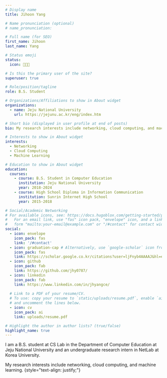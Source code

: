 ```yaml
---
# Display name
title: Jihoon Yang

# Name pronunciation (optional)
# name_pronunciation:

# Full name (for SEO)
first_name: Jihoon
last_name: Yang

# Status emoji
status:
  icon: 🧑🏻‍💻

# Is this the primary user of the site?
superuser: true

# Role/position/tagline
role: B.S. Student

# Organizations/Affiliations to show in About widget
organizations:
  - name: Jeju National University
    url: https://jejunu.ac.kr/eng/index.htm

# Short bio (displayed in user profile at end of posts)
bio: My research interests include networking, cloud computing, and machine learning.

# Interests to show in About widget
interests:
  - Networking
  - Cloud Computing
  - Machine Learning

# Education to show in About widget
education:
  courses:
    - course: B.S. Student in Computer Education
      institution: Jeju National University
      year: 2018-2024
    - course: High School Diploma in Information Communication
      institution: Sunrin Internet High School
      year: 2015-2018

# Social/Academic Networking
# For available icons, see: https://docs.hugoblox.com/getting-started/page-builder/#icons
#   For an email link, use "fas" icon pack, "envelope" icon, and a link in the
#   form "mailto:your-email@example.com" or "/#contact" for contact widget.
social:
  - icon: envelope
    icon_pack: fas
    link: '/#contact'
  - icon: graduation-cap # Alternatively, use `google-scholar` icon from `ai` icon pack
    icon_pack: fas
    link: https://scholar.google.co.kr/citations?user=ljFnyb4AAAAJ&hl=en
  - icon: github
    icon_pack: fab
    link: https://github.com/jhy0787/
  - icon: linkedin
    icon_pack: fab
    link: https://www.linkedin.com/in/jhyangce/
  
  # Link to a PDF of your resume/CV.
  # To use: copy your resume to `static/uploads/resume.pdf`, enable `ai` icons in `params.yaml`,
  # and uncomment the lines below.
  - icon: cv
    icon_pack: ai
    link: uploads/resume.pdf

# Highlight the author in author lists? (true/false)
highlight_name: true
---
```


I am a B.S. student at CS Lab in the Department of Computer Education at Jeju National University and an undergraduate research intern in NetLab at Korea University.

My research interests include networking, cloud computing, and machine learning.
{style="text-align: justify;"}
